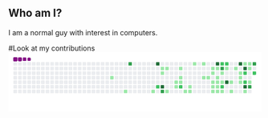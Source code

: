 ## Who am I?
I am a normal guy with interest in computers.

#Look at my contributions
![snake gif](https://github.com/ceaser008/ceaser008/blob/output/github-contribution-grid-snake.gif)
